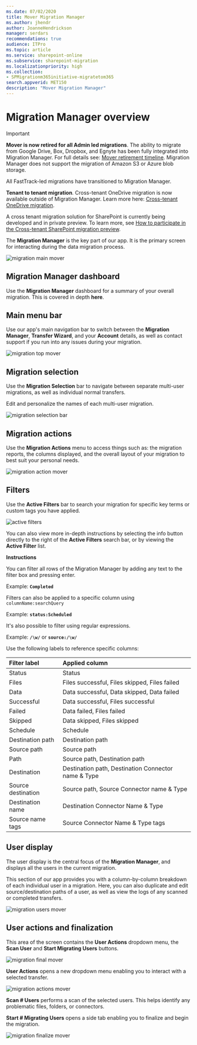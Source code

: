 ```yaml
---
ms.date: 07/02/2020
title: Mover Migration Manager 
ms.author: jhendr
author: JoanneHendrickson
manager: serdars
recommendations: true
audience: ITPro
ms.topic: article
ms.service: sharepoint-online
ms.subservice: sharepoint-migration
ms.localizationpriority: high
ms.collection: 
- SPMigrationm365initiative-migratetom365
search.appverid: MET150
description: "Mover Migration Manager"
---
```

# Migration Manager overview

>[!Important]
>**Mover is now retired for all Admin led migrations**. The ability to migrate from Google Drive, Box, Dropbox, and Egnyte has been fully integrated into Migration Manager. For full details see: [Mover retirement timeline](mover-retirement-timeline.md).  Migration Manager does not support the migration of Amazon S3 or Azure blob storage.
>
>All FastTrack-led migrations have transitioned to Migration Manager.
>
>**Tenant to tenant migration**. Cross-tenant OneDrive migration is now available outside of Migration Manager. Learn more here: [Cross-tenant OneDrive migration](/microsoft-365/enterprise/cross-tenant-onedrive-migration).  
>
>A cross tenant migration solution for SharePoint is currently being developed and in private preview.  To learn more, see [How to participate in the Cross-tenant SharePoint migration preview](/microsoft-365/enterprise/cross-tenant-sharepoint-migration).


The **Migration Manager** is the key part of our app. It is the primary screen for interacting during the data migration process.

![migration main mover](media/mover-migration-manager-main.png)

## Migration Manager dashboard

Use the **Migration Manager** dashboard for a summary of your overall migration. This is covered in depth **here**.

## Main menu bar

Use our app's main navigation bar to switch between the **Migration Manager**, **Transfer Wizard**, and your **Account** details, as well as contact support if you run into any issues during your migration.

![migration top mover](media/mover-main-menu-bar.png)

## Migration selection

Use the **Migration Selection** bar to navigate between separate multi-user migrations, as well as individual normal transfers.

Edit and personalize the names of each multi-user migration.

![migration selection bar](media/mover-migration-selection-bar.png)

## Migration actions

Use the **Migration Actions** menu to access things such as: the migration reports, the columns displayed, and the overall layout of your migration to best suit your personal needs.

![migration action mover](media/migration-action-mover.png)

## Filters

Use the **Active Filters** bar to search your migration for specific key terms or custom tags you have applied.

![active filters](media/mover-migration-filter-new.gif)

You can also view more in-depth instructions by selecting the info button directly to the right of the **Active Filters** search bar, or by viewing the **Active Filter** list.

**Instructions**

You can filter all rows of the Migration Manager by adding any text to the filter box and pressing enter.

Example:  **`Completed`**

Filters can also be applied to a specific column using `columnName:searchQuery`

Example:  **`status:Scheduled`**

It's also possible to filter using regular expressions.

Example:  **`/\w/`** or **`source:/\w/`**

Use the following labels to reference specific columns:

|Filter label|Applied column|
|:-----|:-----|
|Status|Status|
|Files|	Files successful, Files skipped, Files failed|
|Data|	Data successful, Data skipped, Data failed|
|Successful|Data successful, Files successful|
|Failed|Data failed, Files failed|
|Skipped|Data skipped, Files skipped|
|Schedule|Schedule|
|Destination path|Destination path|
|Source path|Source path|
|Path|Source path, Destination path|
|Destination|	Destination path, Destination Connector name & Type|
|Source destination|Source path, Source Connector name & Type|
|Destination name|Destination Connector Name & Type|
|Source name tags|Source Connector Name & Type tags|


## User display

The user display is the central focus of the **Migration Manager**, and displays all the users in the current migration.

This section of our app provides you with a column-by-column breakdown of each individual user in a migration. Here, you can also duplicate and edit source/destination paths of a user, as well as view the logs of any scanned or completed transfers.

![migration users mover](media/mover-users-display.png)

## User actions and finalization

This area of the screen contains the **User Actions** dropdown menu, the **Scan User** and **Start Migrating Users** buttons.

![migration final mover](media/mover-final-actions.png)

**User Actions** opens a new dropdown menu enabling you to interact with a selected transfer.

![migration actions mover](media/migration-actions-mover.png)

**Scan # Users** performs a scan of the selected users. This helps identify any problematic files, folders, or connectors.

**Start # Migrating Users** opens a side tab enabling you to finalize and begin the migration.

![migration finalize mover](media/mover-finalize-mover.png)


